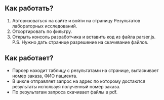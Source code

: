 ## Как работать?
1. Авторизоваться на сайте и войти на страницу Результатов лабораторных исследований.
2. Отсортировать по фильтру.
3. Открыть консоль разработчика и вставить код из файла parser.js.
P.S. Нужно дать странице разрешение на скачивание файлов.

## Как работает?
- Парсер находит таблицу с результатами на странице, вытаскивает номер заказа, ФИО пациента.
- В цикле отправляет запрос на адрес по которому достаются результаты используя полученный номер заказа.
- По результатам запроса скачивает файлы в pdf.